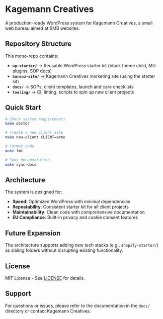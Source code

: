# Kagemann Creatives

A production-ready WordPress system for Kagemann Creatives, a small web bureau aimed at SMB websites.

## Repository Structure

This mono-repo contains:

- **`wp-starter/`** → Reusable WordPress starter kit (block theme child, MU plugins, SOP docs)
- **`bureau-site/`** → Kagemann Creatives marketing site (using the starter kit)
- **`docs/`** → SOPs, client templates, launch and care checklists
- **`tooling/`** → CI, linting, scripts to spin up new client projects

## Quick Start

```bash
# Check system requirements
make doctor

# Create a new client site
make new-client CLIENT=acme

# Format code
make fmt

# Sync documentation
make sync-docs
```

## Architecture

The system is designed for:
- **Speed**: Optimized WordPress with minimal dependencies
- **Repeatability**: Consistent starter kit for all client projects
- **Maintainability**: Clean code with comprehensive documentation
- **EU Compliance**: Built-in privacy and cookie consent features

## Future Expansion

The architecture supports adding new tech stacks (e.g., `shopify-starter/`) as sibling folders without disrupting existing functionality.

## License

MIT License - See [LICENSE](LICENSE) for details.

## Support

For questions or issues, please refer to the documentation in the `docs/` directory or contact Kagemann Creatives.
